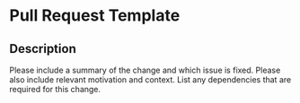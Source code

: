# Pull Request Template

## Description

Please include a summary of the change and which issue is fixed. Please also include relevant motivation and context. List any dependencies that are required for this change.

